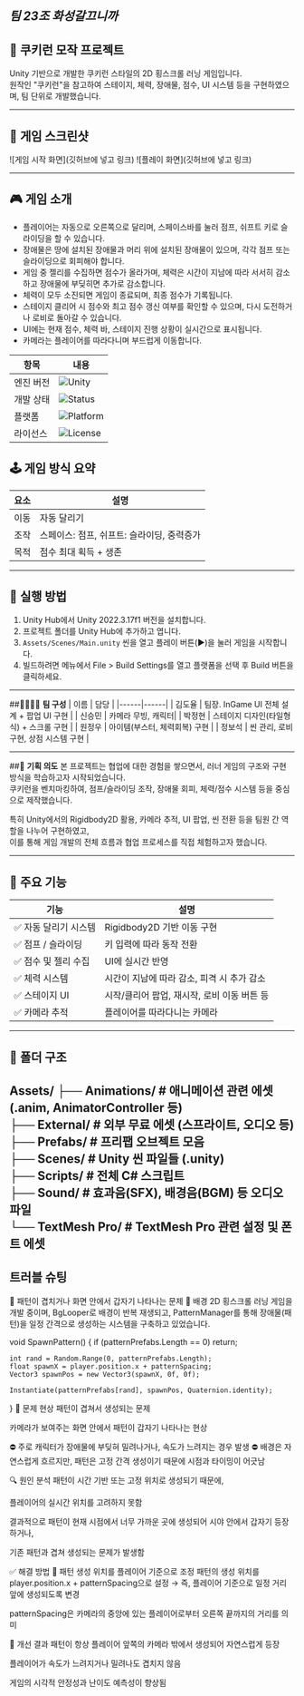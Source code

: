 ## ***팀 23조 화성갈끄니까*** 




## 🍪 **쿠키런 모작 프로젝트**

Unity 기반으로 개발한 쿠키런 스타일의 2D 횡스크롤 러닝 게임입니다.  
원작인 "쿠키런"을 참고하여 스테이지, 체력, 장애물, 점수, UI 시스템 등을 구현하였으며, 팀 단위로 개발했습니다.

---

## 📸 게임 스크린샷

![게임 시작 화면](깃허브에 넣고 링크)
![플레이 화면](깃허브에 넣고 링크)

---

## 🎮 **게임 소개**

- 플레이어는 자동으로 오른쪽으로 달리며, 스페이스바를 눌러 점프, 쉬프트 키로 슬라이딩을 할 수 있습니다.
- 장애물은 땅에 설치된 장애물과 머리 위에 설치된 장애물이 있으며, 각각 점프 또는 슬라이딩으로 회피해야 합니다.
- 게임 중 젤리를 수집하면 점수가 올라가며, 체력은 시간이 지남에 따라 서서히 감소하고 장애물에 부딪히면 추가로 감소합니다.
- 체력이 모두 소진되면 게임이 종료되며, 최종 점수가 기록됩니다.
- 스테이지 클리어 시 점수와 최고 점수 갱신 여부를 확인할 수 있으며, 다시 도전하거나 로비로 돌아갈 수 있습니다.
- UI에는 현재 점수, 체력 바, 스테이지 진행 상황이 실시간으로 표시됩니다.
- 카메라는 플레이어를 따라다니며 부드럽게 이동합니다.

| 항목       | 내용                                                                 |
|------------|----------------------------------------------------------------------|
| 엔진 버전 | ![Unity](https://img.shields.io/badge/Engine-Unity_2022.3.17f1_LTS-blue) |
| 개발 상태 | ![Status](https://img.shields.io/badge/Status-Completed-brightgreen)   |
| 플랫폼   | ![Platform](https://img.shields.io/badge/Platform-PC-lightgrey)     |
| 라이선스  | ![License](https://img.shields.io/badge/License-Educational-red)    |


## 🕹️ **게임 방식 요약**

| 요소 | 설명 |
|------|------|
| 이동 | 자동 달리기 |
| 조작 | 스페이스: 점프, 쉬프트: 슬라이딩, 중력증가|
| 목적 | 점수 최대 획득 + 생존 |

---

## 🚀 실행 방법

1. Unity Hub에서 Unity 2022.3.17f1 버전을 설치합니다.
2. 프로젝트 폴더를 Unity Hub에 추가하고 엽니다.
3. `Assets/Scenes/Main.unity` 씬을 열고 플레이 버튼(▶️)을 눌러 게임을 시작합니다.
4. 빌드하려면 메뉴에서 File > Build Settings를 열고 플랫폼을 선택 후 Build 버튼을 클릭하세요.

---

##👨‍👩‍👧‍👦 **팀 구성**
| 이름 | 담당 |
|------|------|
| 김도율 | 팀장. InGame UI 전체 설계 + 팝업 UI 구현 |
| 신승민 | 카메라 무빙, 캐릭터|
| 박정현 | 스테이지 디자인(타일형식) + 스크롤 구현 |
| 원정우 | 아이템(부스터, 체력회복) 구현 |
| 정보석 | 씬 관리, 로비 구현, 상점 시스템 구현 |

---
##🎯 **기획 의도**
본 프로젝트는 협업에 대한 경험을 쌓으면서, 러너 게임의 구조와 구현 방식을 학습하고자 시작되었습니다.  
쿠키런을 벤치마킹하여, 점프/슬라이딩 조작, 장애물 회피, 체력/점수 시스템 등을 중심으로 제작했습니다.

특히 Unity에서의 Rigidbody2D 활용, 카메라 추적, UI 팝업, 씬 전환 등을 팀원 간 역할을 나누어 구현하였고,  
이를 통해 게임 개발의 전체 흐름과 협업 프로세스를 직접 체험하고자 했습니다.

---

## 🧩 **주요 기능**

| 기능 | 설명 |
|------|------|
| ✅ 자동 달리기 시스템 | Rigidbody2D 기반 이동 구현 |
| ✅ 점프 / 슬라이딩 | 키 입력에 따라 동작 전환 |
| ✅ 점수 및 젤리 수집 | UI에 실시간 반영 |
| ✅ 체력 시스템 | 시간이 지남에 따라 감소, 피격 시 추가 감소 |
| ✅ 스테이지 UI | 시작/클리어 팝업, 재시작, 로비 이동 버튼 등 |
| ✅ 카메라 추적 | 플레이어를 따라다니는 카메라 |

---

## 🧱 폴더 구조
Assets/
├── Animations/        # 애니메이션 관련 에셋 (.anim, AnimatorController 등)  
├── External/          # 외부 무료 에셋 (스프라이트, 오디오 등)  
├── Prefabs/           # 프리팹 오브젝트 모음  
├── Scenes/            # Unity 씬 파일들 (.unity)  
├── Scripts/           # 전체 C# 스크립트  
├── Sound/             # 효과음(SFX), 배경음(BGM) 등 오디오 파일  
└──  TextMesh Pro/      # TextMesh Pro 관련 설정 및 폰트 에셋  
---

## 트러블 슈팅

🎯 패턴이 겹치거나 화면 안에서 갑자기 나타나는 문제
🧩 배경
2D 횡스크롤 러닝 게임을 개발 중이며, BgLooper로 배경이 반복 재생되고, PatternManager를 통해 장애물(패턴)을 일정 간격으로 생성하는 시스템을 구축하고 있었습니다.


void SpawnPattern()
{
    if (patternPrefabs.Length == 0) return;

    int rand = Random.Range(0, patternPrefabs.Length);
    float spawnX = player.position.x + patternSpacing;
    Vector3 spawnPos = new Vector3(spawnX, 0f, 0f);

    Instantiate(patternPrefabs[rand], spawnPos, Quaternion.identity);
}
🐞 문제 현상
패턴이 겹쳐서 생성되는 문제

카메라가 보여주는 화면 안에서 패턴이 갑자기 나타나는 현상

⛔ 주로 캐릭터가 장애물에 부딪혀 밀려나거나, 속도가 느려지는 경우 발생
⛔ 배경은 자연스럽게 흐르지만, 패턴은 고정 간격 생성이기 때문에 시점과 타이밍이 어긋남

🔍 원인 분석
패턴이 시간 기반 또는 고정 위치로 생성되기 때문에,

플레이어의 실시간 위치를 고려하지 못함

결과적으로 패턴이 현재 시점에서 너무 가까운 곳에 생성되어 시야 안에서 갑자기 등장하거나,

기존 패턴과 겹쳐 생성되는 문제가 발생함

✅ 해결 방법
🎯 패턴 생성 위치를 플레이어 기준으로 조정
패턴의 생성 위치를 player.position.x + patternSpacing으로 설정
→ 즉, 플레이어 기준으로 일정 거리 앞에 생성되도록 변경

patternSpacing은 카메라의 중앙에 있는 플레이어로부터 오른쪽 끝까지의 거리를 의미

🧪 개선 결과
패턴이 항상 플레이어 앞쪽의 카메라 밖에서 생성되어 자연스럽게 등장

플레이어가 속도가 느려지거나 밀려나도 겹치지 않음

게임의 시각적 안정성과 난이도 예측성이 향상됨
